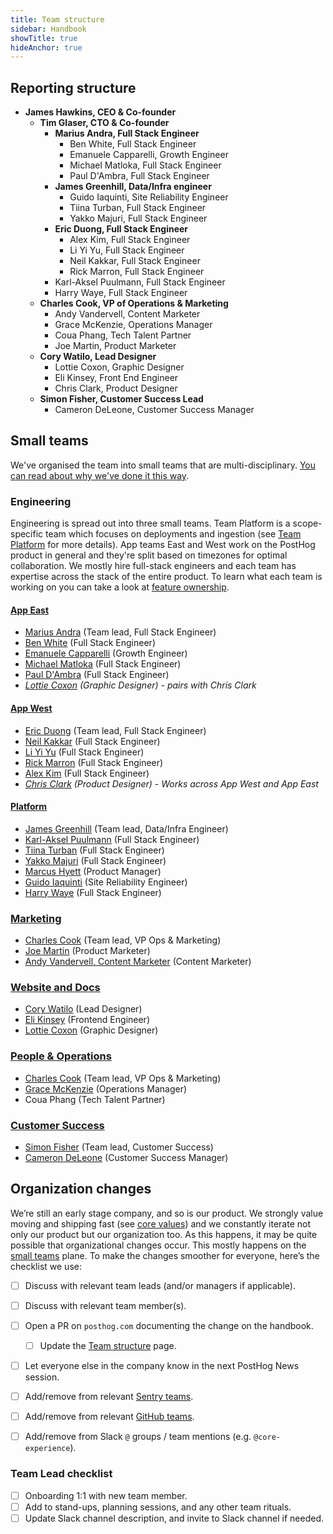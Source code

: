 ```yaml
---
title: Team structure
sidebar: Handbook
showTitle: true
hideAnchor: true
---
```


## Reporting structure

- **James Hawkins, CEO & Co-founder**
  - **Tim Glaser, CTO & Co-founder**
    - **Marius Andra, Full Stack Engineer**
      - Ben White, Full Stack Engineer
      - Emanuele Capparelli, Growth Engineer
      - Michael Matloka, Full Stack Engineer
      - Paul D'Ambra, Full Stack Engineer
    - **James Greenhill, Data/Infra engineer**
      - Guido Iaquinti, Site Reliability Engineer
      - Tiina Turban, Full Stack Engineer
      - Yakko Majuri, Full Stack Engineer
    - **Eric Duong, Full Stack Engineer**
      - Alex Kim, Full Stack Engineer
      - Li Yi Yu, Full Stack Engineer
      - Neil Kakkar, Full Stack Engineer
      - Rick Marron, Full Stack Engineer
    - Karl-Aksel Puulmann, Full Stack Engineer
    - Harry Waye, Full Stack Engineer
  - **Charles Cook, VP of Operations & Marketing**
    - Andy Vandervell, Content Marketer
    - Grace McKenzie, Operations Manager
    - Coua Phang, Tech Talent Partner
    - Joe Martin, Product Marketer
  - **Cory Watilo, Lead Designer**
    - Lottie Coxon, Graphic Designer
    - Eli Kinsey, Front End Engineer
    - Chris Clark, Product Designer
  - **Simon Fisher, Customer Success Lead**
    - Cameron DeLeone, Customer Success Manager

## Small teams

We've organised the team into small teams that are multi-disciplinary. [You can read about why we've done it this way](/handbook/people/team-structure/why-small-teams).

### Engineering

Engineering is spread out into three small teams. Team Platform is a scope-specific team which focuses on deployments and ingestion (see [Team Platform](platform) for more details). App teams East and West work on the PostHog product in general and they're split based on timezones for optimal collaboration. We mostly hire full-stack engineers and each team has expertise across the stack of the entire product. To learn what each team is working on you can take a look at [feature ownership](/handbook/engineering/feature-ownership).

#### [App East](app-east)
- [Marius Andra](/handbook/company/team#marius-andra-software-engineer) (Team lead, Full Stack Engineer)
- [Ben White](/handbook/company/team#ben-white-full-stack-engineer) (Full Stack Engineer)
- [Emanuele Capparelli](/handbook/company/team#ben-white-full-stack-engineer) (Growth Engineer)
- [Michael Matloka](/handbook/company/team#michael-matloka-software-engineer) (Full Stack Engineer)
- [Paul D'Ambra](/handbook/company/team#paul-dambra-software-engineer) (Full Stack Engineer)
- _[Lottie Coxon](/handbook/company/team#lottie-coxon) (Graphic Designer) - pairs with Chris Clark_

#### [App West](app-west)
- [Eric Duong](/handbook/company/team#eric-duong-software-engineer) (Team lead, Full Stack Engineer)
- [Neil Kakkar](/handbook/company/team#neil-kakkar-software-engineer) (Full Stack Engineer)
- [Li Yi Yu](/handbook/company/team#li-yi-yu-full-stack-engineer) (Full Stack Engineer)
- [Rick Marron](/handbook/company/team#rick-marron-full-stack-engineer) (Full Stack Engineer)
- [Alex Kim](/handbook/company/team#alex-kim-full-stack-engineer) (Full Stack Engineer)
- _[Chris Clark](/handbook/company/team#chris-clark) (Product Designer)_ - _Works across App West and App East_

#### [Platform](platform)
- [James Greenhill](/handbook/company/team#james-greenhill-software-engineer) (Team lead, Data/Infra Engineer)
- [Karl-Aksel Puulmann](/handbook/company/team#karlaksel-puulmann-software-engineer) (Full Stack Engineer)
- [Tiina Turban](/handbook/company/team#tiina-turban-software-engineer) (Full Stack Engineer)
- [Yakko Majuri](/handbook/company/team#yakko-majuri-software-engineer) (Full Stack Engineer)
- [Marcus Hyett](/handbook/company/team#marcus-hyett) (Product Manager)
- [Guido Iaquinti](/handbook/company/team#guido-iaquinti-software-engineer) (Site Reliability Engineer)
- [Harry Waye](/handbook/company/team#harry-waye-software-engineer) (Full Stack Engineer)

### [Marketing](marketing)
- [Charles Cook](/handbook/company/team#charles-cook-business-operations) (Team lead, VP Ops & Marketing)
- [Joe Martin](/handbook/company/team#joe-martin-product-marketer) (Product Marketer)
- [Andy Vandervell, Content Marketer](/handbook/company/team#andy-vandervell-content-marketer) (Content Marketer)

### [Website and Docs](website-docs)
- [Cory Watilo](/handbook/company/team#cory-watilo-lead-designer) (Lead Designer)
- [Eli Kinsey](/handbook/company/team#eli-kinsey-frontend-engineer) (Frontend Engineer)
- [Lottie Coxon](/handbook/company/team#lottie-coxon-graphic-designer) (Graphic Designer)

### [People & Operations](people)
- [Charles Cook](/handbook/company/team#charles-cook-business-operations) (Team lead, VP Ops & Marketing)
- [Grace McKenzie](/handbook/company/team#grace-mckenzie-operations-manager) (Operations Manager)
- Coua Phang (Tech Talent Partner)

### [Customer Success](customer-success)
- [Simon Fisher](/handbook/company/team#simon-fisher-customer-success) (Team lead, Customer Success)
- [Cameron DeLeone](/handbook/company/team#cameron-deleone-customer-success) (Customer Success Manager)

## Organization changes

We’re still an early stage company, and so is our product. We strongly value moving and shipping fast (see [core values](/handbook/company/values)) and we constantly iterate not only our product but our organization too. As this happens, it may be quite possible that organizational changes occur. This mostly happens on the [small teams](/handbook/people/team-structure/why-small-teams) plane. To make the changes smoother for everyone, here’s the checklist we use:

- [ ] Discuss with relevant team leads (and/or managers if applicable).
- [ ] Discuss with relevant team member(s).
- [ ] Open a PR on `posthog.com` documenting the change on the handbook.
    - [ ] Update the [Team structure](/handbook/people/team-structure/team-structure) page.
- [ ] Let everyone else in the company know in the next PostHog News session.
- [ ] Add/remove from relevant [Sentry teams](https://sentry.io/settings/posthog/teams/).
- [ ] Add/remove from relevant [GitHub teams](https://github.com/orgs/PostHog/teams).
- [ ] Add/remove from Slack `@` groups / team mentions (e.g. `@core-experience`).


### Team Lead checklist
- [ ] Onboarding 1:1 with new team member.
- [ ] Add to stand-ups, planning sessions, and any other team rituals.
- [ ] Update Slack channel description, and invite to Slack channel if needed.
